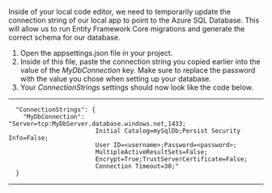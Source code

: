 Inside of your local code editor, we need to temporarily update the connection string of our local app to point to the Azure SQL Database.  This will allow us to run Entity Framework Core migrations and generate the correct schema for our database.
1. Open the appsettings.json file in your project.
1. Inside of this file, paste the connection string you copied earlier into the value of the *MyDbConnection* key. Make sure to replace the password with the value you chose when setting up your database.
1.  Your *ConnectionStrings* settings should now look like the code below.
 

---
      "ConnectionStrings": {
        "MyDbConnection": "Server=tcp:MyDbServer.database.windows.net,1433;
                            Initial Catalog=mySqlDb;Persist Security Info=False;
                            User ID=<username>;Password=<password>;
                            MultipleActiveResultSets=False;
                            Encrypt=True;TrustServerCertificate=False;
                            Connection Timeout=30;"
      }
---
